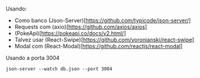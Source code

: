 Usando:
* Como banco (Json-Server)[https://github.com/typicode/json-server/]
* Requests com (axio)[https://github.com/axios/axios]
* (PokeApi)[https://pokeapi.co/docs/v2.html/]
* Talvez usar (React-Swipe)[https://github.com/voronianski/react-swipe]
* Modal com (React-Modal)[https://github.com/reactjs/react-modal]

Usando a porta 3004
```
json-server --watch db.json --port 3004
```